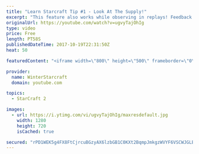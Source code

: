 ```yaml
---
title: "Learn Starcraft Tip #1 - Look At The Supply!"
excerpt: "This feature also works while observing in replays! Feedback and tip suggestions are appreciated :)"
originalUrl: https://youtube.com/watch?v=ugvyTajOhIg
type: video
price: Free
length: PT58S
publishedDateTime: 2017-10-19T22:31:50Z
heat: 50

featuredContent: "<iframe width=\"800\" height=\"500\" frameborder=\"0\" src=\"https://www.youtube.com/embed/ugvyTajOhIg\" allow=\"accelerometer; autoplay; encrypted-media; gyroscope; picture-in-picture\" allowfullscreen></iframe>"

provider:
  name: WinterStarcraft
  domain: youtube.com

topics:
  - StarCraft 2

images:
  - url: https://i.ytimg.com/vi/ugvyTajOhIg/maxresdefault.jpg
    width: 1280
    height: 720
    isCached: true

secured: "rPD1WEK5g4FX8FtCjrcuBGzyAX6lzbGB1C0KXt2BqmpJmkgzWVYF6VSCWJGLBdeKBd16sHfWKwdPwZrMnjDt3aOkMh5vdkpHv8lW3jkvKeBes73D7nJO552QQ/6ISylrW+l/87kOTttDhpu68Ubbt6oaRamYWy+nojjHgLXoc+vhsonTLnZ2ydBnhJxXLRcPfbGhNtUHTzwcaSbfga9cXsdt153n2yEaGW4Sn5PzyPdMNa1Aiu7hC/LIx3uJ2QhPLJxYyM5/C2x3yZ55FspWCV/1N2EbdhoesDBZbooKh5AJqHSf5Y6XXWct9iXWLyqTF0qB9Kc8pYR2TEnznYUlxvzhvzxg9JGUjuYDrU3TAWEKUVR+gjvmP3ble3WZc2y/JG/tWk26scyMB933erIRDivn44KBwRN5/DqysT09hYI=;21arLOi3RPkb8DC5pAVo8Q=="
---
```


